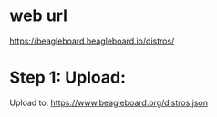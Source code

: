 # web url

https://beagleboard.beagleboard.io/distros/

# Step 1: Upload:

Upload to: https://www.beagleboard.org/distros.json

#
